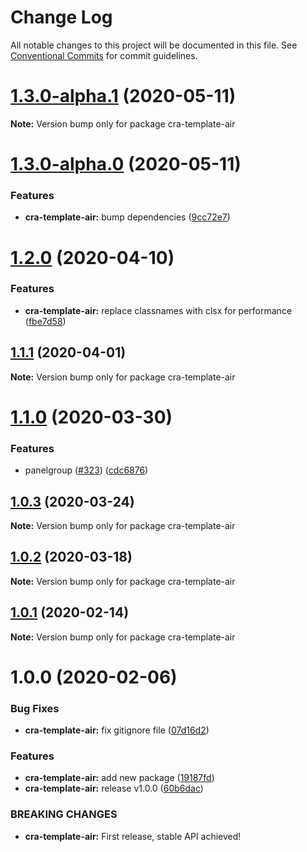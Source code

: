 # Change Log

All notable changes to this project will be documented in this file.
See [Conventional Commits](https://conventionalcommits.org) for commit guidelines.

# [1.3.0-alpha.1](https://github.com/RWS-NL/air-node-packages/compare/cra-template-air@1.3.0-alpha.0...cra-template-air@1.3.0-alpha.1) (2020-05-11)

**Note:** Version bump only for package cra-template-air





# [1.3.0-alpha.0](https://github.com/RWS-NL/air-node-packages/compare/cra-template-air@1.2.0...cra-template-air@1.3.0-alpha.0) (2020-05-11)


### Features

* **cra-template-air:** bump dependencies ([9cc72e7](https://github.com/RWS-NL/air-node-packages/commit/9cc72e792398a0148def5f180dabd2c28fc7a423))





# [1.2.0](https://github.com/RWS-NL/air-node-packages/compare/cra-template-air@1.1.1...cra-template-air@1.2.0) (2020-04-10)

### Features

- **cra-template-air:** replace classnames with clsx for performance ([fbe7d58](https://github.com/RWS-NL/air-node-packages/commit/fbe7d58605d0eb2a5d44f88b0efa0d3723268f2d))

## [1.1.1](https://github.com/RWS-NL/air-node-packages/compare/cra-template-air@1.1.0...cra-template-air@1.1.1) (2020-04-01)

**Note:** Version bump only for package cra-template-air

# [1.1.0](https://github.com/RWS-NL/air-node-packages/compare/cra-template-air@1.0.3...cra-template-air@1.1.0) (2020-03-30)

### Features

- panelgroup ([#323](https://github.com/RWS-NL/air-node-packages/issues/323)) ([cdc6876](https://github.com/RWS-NL/air-node-packages/commit/cdc68765e9a4ebbdb990d7c47ee67d113ccb03eb))

## [1.0.3](https://github.com/RWS-NL/air-node-packages/compare/cra-template-air@1.0.2...cra-template-air@1.0.3) (2020-03-24)

**Note:** Version bump only for package cra-template-air

## [1.0.2](https://github.com/RWS-NL/air-node-packages/compare/cra-template-air@1.0.1...cra-template-air@1.0.2) (2020-03-18)

**Note:** Version bump only for package cra-template-air

## [1.0.1](https://github.com/RWS-NL/air-node-packages/compare/cra-template-air@1.0.0...cra-template-air@1.0.1) (2020-02-14)

**Note:** Version bump only for package cra-template-air

# 1.0.0 (2020-02-06)

### Bug Fixes

- **cra-template-air:** fix gitignore file ([07d16d2](https://github.com/RWS-NL/air-node-packages/commit/07d16d265ba8929e864ecae766186e58323ad8d4))

### Features

- **cra-template-air:** add new package ([19187fd](https://github.com/RWS-NL/air-node-packages/commit/19187fdddaced43660b6562b46c2548c32cd24dc))
- **cra-template-air:** release v1.0.0 ([60b6dac](https://github.com/RWS-NL/air-node-packages/commit/60b6dac5294b722278652bea413e66a8d33bfe4c))

### BREAKING CHANGES

- **cra-template-air:** First release, stable API achieved!
